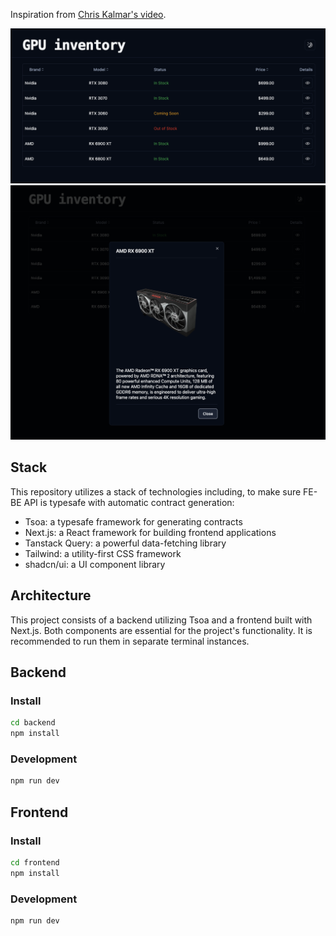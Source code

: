 Inspiration from [Chris Kalmar's video](https://www.youtube.com/watch?v=AVT0FUKcvvk&ab_channel=ChrisKalmar).

![Screenshot](screenshot-1.png)
![Screenshot](screenshot-2.png)

## Stack

This repository utilizes a stack of technologies including, to make sure FE-BE API is typesafe with automatic contract generation:

- Tsoa: a typesafe framework for generating contracts
- Next.js: a React framework for building frontend applications
- Tanstack Query: a powerful data-fetching library
- Tailwind: a utility-first CSS framework
- shadcn/ui: a UI component library

## Architecture

This project consists of a backend utilizing Tsoa and a frontend built with Next.js. Both components are essential for the project's functionality. It is recommended to run them in separate terminal instances.

## Backend

### Install

```bash
cd backend
npm install
```

### Development

```bash
npm run dev
```

## Frontend

### Install

```bash
cd frontend
npm install
```

### Development

```bash
npm run dev
```
